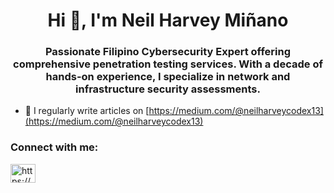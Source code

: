 <h1 align="center">Hi 👋, I'm Neil Harvey Miñano</h1>
<h3 align="center">Passionate Filipino Cybersecurity Expert offering comprehensive penetration testing services. With a decade of hands-on experience, I specialize in network and infrastructure security assessments.</h3>

- 📝 I regularly write articles on [https://medium.com/@neilharveycodex13](https://medium.com/@neilharveycodex13)

<h3 align="left">Connect with me:</h3>
<p align="left">
<a href="https://linkedin.com/in/https://www.linkedin.com/in/neil-harvey-mi%c3%b1ano-2b6a46297/" target="blank"><img align="center" src="https://raw.githubusercontent.com/rahuldkjain/github-profile-readme-generator/master/src/images/icons/Social/linked-in-alt.svg" alt="https://www.linkedin.com/in/neil-harvey-mi%c3%b1ano-2b6a46297/" height="30" width="40" /></a>
</p>
